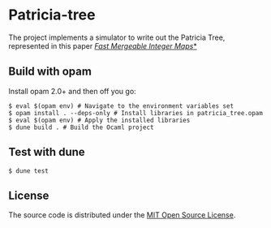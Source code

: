 # Patricia-tree

The project implements a simulator to write out the Patricia Tree, represented in this paper [*Fast Mergeable Integer Maps**][paper]

## Build with opam
Install opam 2.0+ and then off you go:

```console
$ eval $(opam env) # Navigate to the environment variables set
$ opam install . --deps-only # Install libraries in patricia_tree.opam
$ eval $(opam env) # Apply the installed libraries
$ dune build . # Build the Ocaml project
```

## Test with dune

```console
$ dune test
```

## License

The source code is distributed under the [MIT Open Source
License](https://opensource.org/licenses/MIT).



[paper]: https://ittc.ku.edu/~andygill/papers/IntMap98.pdf
